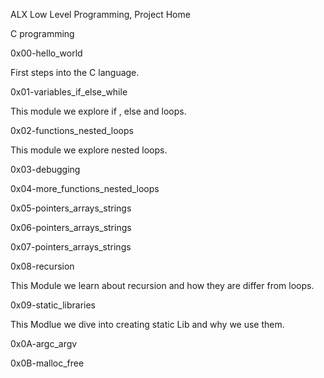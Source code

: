 ALX Low Level Programming, Project Home

C programming

0x00-hello_world

First steps into the C language.

0x01-variables_if_else_while

This module we explore if , else and loops.

0x02-functions_nested_loops

This module we explore nested loops.

0x03-debugging

0x04-more_functions_nested_loops

0x05-pointers_arrays_strings

0x06-pointers_arrays_strings

0x07-pointers_arrays_strings

0x08-recursion

This Module we learn about recursion and how they are differ from loops.

0x09-static_libraries

This Modlue we dive into creating static Lib and why we use them.

0x0A-argc_argv

0x0B-malloc_free
